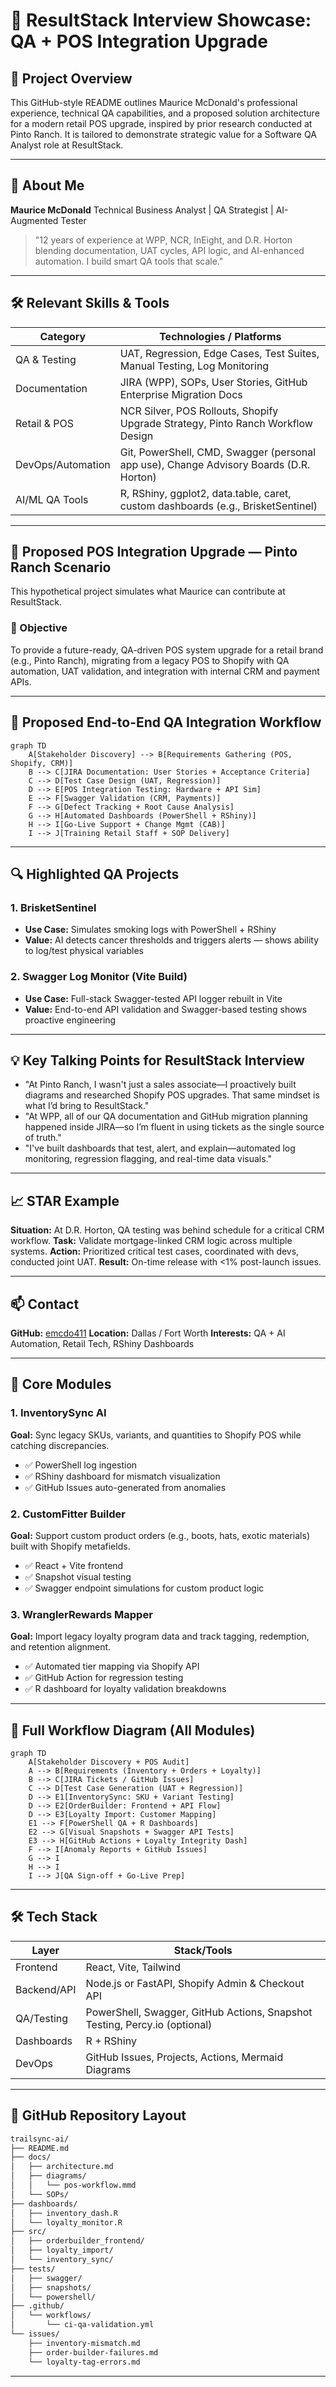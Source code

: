# 🧪 ResultStack Interview Showcase: QA + POS Integration Upgrade

## 📌 Project Overview

This GitHub-style README outlines Maurice McDonald's professional experience, technical QA capabilities, and a proposed solution architecture for a modern retail POS upgrade, inspired by prior research conducted at Pinto Ranch. It is tailored to demonstrate strategic value for a Software QA Analyst role at ResultStack.

---

## 👋 About Me

**Maurice McDonald**
Technical Business Analyst | QA Strategist | AI-Augmented Tester

> "12 years of experience at WPP, NCR, InEight, and D.R. Horton blending documentation, UAT cycles, API logic, and AI-enhanced automation. I build smart QA tools that scale."

---

## 🛠️ Relevant Skills & Tools

| Category          | Technologies / Platforms                                                               |
| ----------------- | -------------------------------------------------------------------------------------- |
| QA & Testing      | UAT, Regression, Edge Cases, Test Suites, Manual Testing, Log Monitoring               |
| Documentation     | JIRA (WPP), SOPs, User Stories, GitHub Enterprise Migration Docs                       |
| Retail & POS      | NCR Silver, POS Rollouts, Shopify Upgrade Strategy, Pinto Ranch Workflow Design        |
| DevOps/Automation | Git, PowerShell, CMD, Swagger (personal app use), Change Advisory Boards (D.R. Horton) |
| AI/ML QA Tools    | R, RShiny, ggplot2, data.table, caret, custom dashboards (e.g., BrisketSentinel)       |

---

## 🚀 Proposed POS Integration Upgrade — Pinto Ranch Scenario

This hypothetical project simulates what Maurice can contribute at ResultStack.

### 🎯 Objective

To provide a future-ready, QA-driven POS system upgrade for a retail brand (e.g., Pinto Ranch), migrating from a legacy POS to Shopify with QA automation, UAT validation, and integration with internal CRM and payment APIs.

---

## 🔄 Proposed End-to-End QA Integration Workflow

```mermaid
graph TD
    A[Stakeholder Discovery] --> B[Requirements Gathering (POS, Shopify, CRM)]
    B --> C[JIRA Documentation: User Stories + Acceptance Criteria]
    C --> D[Test Case Design (UAT, Regression)]
    D --> E[POS Integration Testing: Hardware + API Sim]
    E --> F[Swagger Validation (CRM, Payments)]
    F --> G[Defect Tracking + Root Cause Analysis]
    G --> H[Automated Dashboards (PowerShell + RShiny)]
    H --> I[Go-Live Support + Change Mgmt (CAB)]
    I --> J[Training Retail Staff + SOP Delivery]
```

---

## 🔍 Highlighted QA Projects

### 1. **BrisketSentinel**

* **Use Case:** Simulates smoking logs with PowerShell + RShiny
* **Value:** AI detects cancer thresholds and triggers alerts — shows ability to log/test physical variables

### 2. **Swagger Log Monitor (Vite Build)**

* **Use Case:** Full-stack Swagger-tested API logger rebuilt in Vite
* **Value:** End-to-end API validation and Swagger-based testing shows proactive engineering

---

## 💡 Key Talking Points for ResultStack Interview

* "At Pinto Ranch, I wasn't just a sales associate—I proactively built diagrams and researched Shopify POS upgrades. That same mindset is what I’d bring to ResultStack."
* "At WPP, all of our QA documentation and GitHub migration planning happened inside JIRA—so I’m fluent in using tickets as the single source of truth."
* "I've built dashboards that test, alert, and explain—automated log monitoring, regression flagging, and real-time data visuals."

---

## 📈 STAR Example

**Situation:** At D.R. Horton, QA testing was behind schedule for a critical CRM workflow.
**Task:** Validate mortgage-linked CRM logic across multiple systems.
**Action:** Prioritized critical test cases, coordinated with devs, conducted joint UAT.
**Result:** On-time release with <1% post-launch issues.

---

## 📫 Contact

**GitHub:** [emcdo411](https://github.com/emcdo411)
**Location:** Dallas / Fort Worth
**Interests:** QA + AI Automation, Retail Tech, RShiny Dashboards

---

## 🧩 Core Modules

### 1. **InventorySync AI**

**Goal:** Sync legacy SKUs, variants, and quantities to Shopify POS while catching discrepancies.

* ✅ PowerShell log ingestion
* ✅ RShiny dashboard for mismatch visualization
* ✅ GitHub Issues auto-generated from anomalies

### 2. **CustomFitter Builder**

**Goal:** Support custom product orders (e.g., boots, hats, exotic materials) built with Shopify metafields.

* ✅ React + Vite frontend
* ✅ Snapshot visual testing
* ✅ Swagger endpoint simulations for custom product logic

### 3. **WranglerRewards Mapper**

**Goal:** Import legacy loyalty program data and track tagging, redemption, and retention alignment.

* ✅ Automated tier mapping via Shopify API
* ✅ GitHub Action for regression testing
* ✅ R dashboard for loyalty validation breakdowns

---

## 🔄 Full Workflow Diagram (All Modules)

```mermaid
graph TD
    A[Stakeholder Discovery + POS Audit]
    A --> B[Requirements (Inventory + Orders + Loyalty)]
    B --> C[JIRA Tickets / GitHub Issues]
    C --> D[Test Case Generation (UAT + Regression)]
    D --> E1[InventorySync: SKU + Variant Testing]
    D --> E2[OrderBuilder: Frontend + API Flow]
    D --> E3[Loyalty Import: Customer Mapping]
    E1 --> F[PowerShell QA + R Dashboards]
    E2 --> G[Visual Snapshots + Swagger API Tests]
    E3 --> H[GitHub Actions + Loyalty Integrity Dash]
    F --> I[Anomaly Reports + GitHub Issues]
    G --> I
    H --> I
    I --> J[QA Sign-off + Go-Live Prep]
```

---

## 🛠️ Tech Stack

| Layer       | Stack/Tools                                                                |
| ----------- | -------------------------------------------------------------------------- |
| Frontend    | React, Vite, Tailwind                                                      |
| Backend/API | Node.js or FastAPI, Shopify Admin & Checkout API                           |
| QA/Testing  | PowerShell, Swagger, GitHub Actions, Snapshot Testing, Percy.io (optional) |
| Dashboards  | R + RShiny                                                                 |
| DevOps      | GitHub Issues, Projects, Actions, Mermaid Diagrams                         |

---

## 📁 GitHub Repository Layout

```bash
trailsync-ai/
├── README.md
├── docs/
│   ├── architecture.md
│   ├── diagrams/
│   │   └── pos-workflow.mmd
│   └── SOPs/
├── dashboards/
│   ├── inventory_dash.R
│   └── loyalty_monitor.R
├── src/
│   ├── orderbuilder_frontend/
│   ├── loyalty_import/
│   └── inventory_sync/
├── tests/
│   ├── swagger/
│   ├── snapshots/
│   └── powershell/
├── .github/
│   └── workflows/
│       └── ci-qa-validation.yml
└── issues/
    ├── inventory-mismatch.md
    ├── order-builder-failures.md
    └── loyalty-tag-errors.md
```

---


